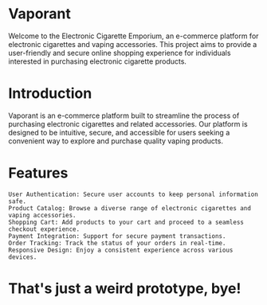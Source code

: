 # Vaporant

Welcome to the Electronic Cigarette Emporium, an e-commerce platform for electronic cigarettes and vaping accessories. 
This project aims to provide a user-friendly and secure online shopping experience for individuals interested in purchasing electronic cigarette products.

# Introduction

Vaporant is an e-commerce platform built to streamline the process of purchasing electronic cigarettes and related accessories. Our platform is designed to be intuitive, secure, and accessible for users seeking a convenient way to explore and purchase quality vaping products.

# Features

    User Authentication: Secure user accounts to keep personal information safe.
    Product Catalog: Browse a diverse range of electronic cigarettes and vaping accessories.
    Shopping Cart: Add products to your cart and proceed to a seamless checkout experience.
    Payment Integration: Support for secure payment transactions.
    Order Tracking: Track the status of your orders in real-time.
    Responsive Design: Enjoy a consistent experience across various devices.

# That's just a weird prototype, bye!
